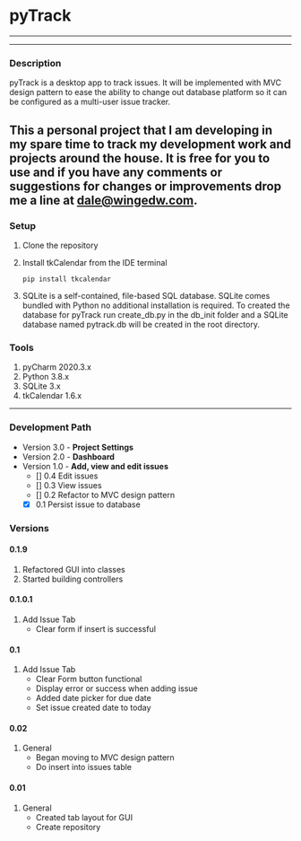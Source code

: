 # pyTrack
***
***
### Description
pyTrack is a desktop app to track issues.
It will be implemented with MVC design pattern
to ease the ability to change out database platform
 so it can be configured as a
multi-user issue tracker.

This a personal project that I am developing in my spare time
to track my development work and projects around the house.
It is free for you to use and if you have any comments
or suggestions for changes or improvements drop me a line at dale@wingedw.com.
---
### Setup
1. Clone the repository
2. Install tkCalendar from the IDE terminal

   ```pip install tkcalendar```
3. SQLite is a self-contained, file-based SQL 
database. SQLite comes bundled with Python no
additional installation is required. To created 
the database for pyTrack run create_db.py in
the db_init folder and a SQLite database named
pytrack.db will be created in the root directory.

### Tools
1. pyCharm 2020.3.x
2. Python 3.8.x
3. SQLite 3.x
4. tkCalendar 1.6.x

---

### Development Path
* Version 3.0 - **Project Settings**
* Version 2.0 - **Dashboard**
* Version 1.0 - **Add, view and edit issues**
   - [] 0.4 Edit issues
   - [] 0.3 View issues
   - [] 0.2 Refactor to MVC design pattern
   - [x] 0.1 Persist issue to database 

### Versions
#### 0.1.9
1. Refactored GUI into classes
2. Started building controllers
#### 0.1.0.1
1. Add Issue Tab
   * Clear form if insert is successful
#### 0.1
1. Add Issue Tab
   * Clear Form button functional
   * Display error or success when adding issue
   * Added date picker for due date
   * Set issue created date to today 
#### 0.02
1. General
    * Began moving to MVC design pattern
    * Do insert into issues table
#### 0.01
1. General
    * Created tab layout for GUI
    * Create repository